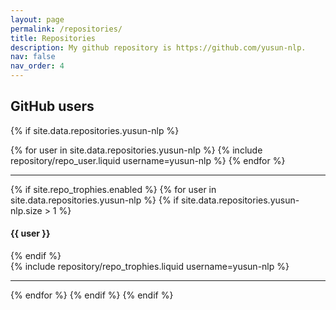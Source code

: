 ```yaml
---
layout: page
permalink: /repositories/
title: Repositories
description: My github repository is https://github.com/yusun-nlp.
nav: false
nav_order: 4
---
```


## GitHub users

{% if site.data.repositories.yusun-nlp %}

<div class="repositories d-flex flex-wrap flex-md-row flex-column justify-content-between align-items-center">
  {% for user in site.data.repositories.yusun-nlp %}
    {% include repository/repo_user.liquid username=yusun-nlp %}
  {% endfor %}
</div>

---

{% if site.repo_trophies.enabled %}
{% for user in site.data.repositories.yusun-nlp %}
{% if site.data.repositories.yusun-nlp.size > 1 %}

  <h4>{{ user }}</h4>
  {% endif %}
  <div class="repositories d-flex flex-wrap flex-md-row flex-column justify-content-between align-items-center">
  {% include repository/repo_trophies.liquid username=yusun-nlp %}
  </div>

---

{% endfor %}
{% endif %}
{% endif %}
